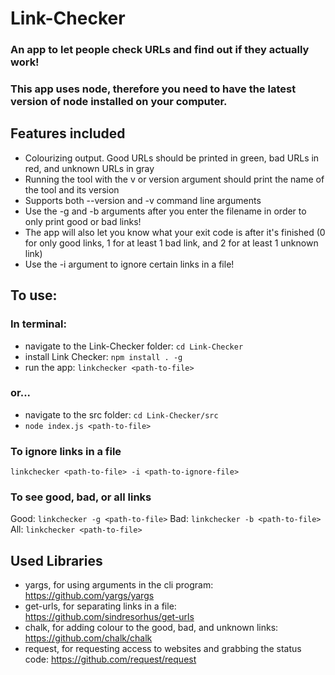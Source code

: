 # Link-Checker
### An app to let people check URLs and find out if they actually work!

### This app uses node, therefore you need to have the latest version of node installed on your computer.

## Features included
- Colourizing output. Good URLs should be printed in green, bad URLs in red, and unknown URLs in gray 
- Running the tool with the v or version argument should print the name of the tool and its version
- Supports both --version and -v command line arguments
- Use the -g and -b arguments after you enter the filename in order to only print good or bad links!
- The app will also let you know what your exit code is after it's finished (0 for only good links, 1 for at least 1 bad link, and 2 for at least 1 unknown link)
- Use the -i argument to ignore certain links in a file!

## To use:

### In terminal:

- navigate to the Link-Checker folder: ``cd Link-Checker``
- install Link Checker: ``npm install . -g``
- run the app: ``linkchecker <path-to-file>``

### or...
- navigate to the src folder: ``cd Link-Checker/src``
- ``node index.js <path-to-file>``

### To ignore links in a file
``linkchecker <path-to-file> -i <path-to-ignore-file>``

### To see good, bad, or all links
Good: ``linkchecker -g <path-to-file>``
Bad: ``linkchecker -b <path-to-file>``
All: ``linkchecker <path-to-file>``

## Used Libraries
- yargs, for using arguments in the cli program: https://github.com/yargs/yargs
- get-urls, for separating links in a file: https://github.com/sindresorhus/get-urls
- chalk, for adding colour to the good, bad, and unknown links: https://github.com/chalk/chalk
- request, for requesting access to websites and grabbing the status code: https://github.com/request/request
